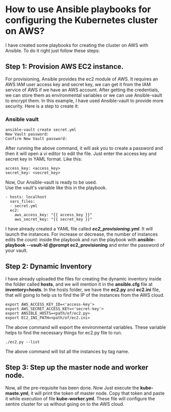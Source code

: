 # How to use Ansible playbooks for configuring the Kubernetes cluster on AWS?
I have created some playbooks for creating the cluster on AWS with Ansible. To do it right just follow these steps:
## Step 1: Provision AWS EC2 instance.
For provisioning, Ansible provides the ec2 module of AWS. It requires an AWS IAM user access key and secret key, we can get it from the IAM service of AWS if we have an AWS account. After getting the credentials, we can store them as environmental variables or we can use Ansible-vault to encrypt them. In this example, I have used Ansible-vault to provide more security. Here is a step to create it:
### Ansible vault

	ansible-vault create secret.yml
	New Vault password: 
	Confirm New Vault password:
	
After running the above command, it will ask you to create a password and then it will open a vi editor to edit the file. Just enter the access key and secret key in YAML format. Like this:<br>

	access_key: <access_key>
	secret_key: <secret_key>

Now, Our Ansible-vault is ready to be used.<br>
Use the vault's variable like this in the playbook.<br>

	- hosts: localhost
	  vars_files: 
	  - secret.yml
	  ec2:
	    aws_access_key: "{{ access_key }}"
	    aws_secret_key: "{{ secret_key }}"
	    
I have already created a YAML file called ___ec2_provisioning.yml___. It will launch the instances. For increase or decrease, the number of instances edits the *count: <number>* inside the playbook and run the playbook with **ansible-playbook --vault-id @prompt ec2_provisioning** and enter the password of your vault.

## Step 2: Dynamic Inventory
I have already uploaded the files for creating the dynamic inventory inside the folder called **hosts**, and we will mention it in the **ansible.cfg** file at __inventory=hosts__. In the hosts folder, we have the **ec2.py** and **ec2.ini** file, that will going to help us to find the IP of the instances from the AWS cloud.

	export AWS_ACCESS_KEY_ID=<'access-key'>
	export AWS_SECRET_ACCESS_KEY=<'secret-key'>
	export ANSIBLE_HOSTS=<path/of/ec2.py>
	export EC2_INI_PATH=<path/of/ec2.ini>

The above command will export the environmental variables. These variable helps to find the necessary things for ec2.py file to run.

	./ec2.py --list

The above command will list all the instances by tag name.

## Step 3: Step up the master node and worker node.
Now, all the pre-requisite has been done. Now Just execute the **kube-maste.yml**, it will print the token of master node. Copy that token and paste it while execution of file **kube-worker.yml**. These file will configure the sentire cluster for us without going on to the AWS cloud.

